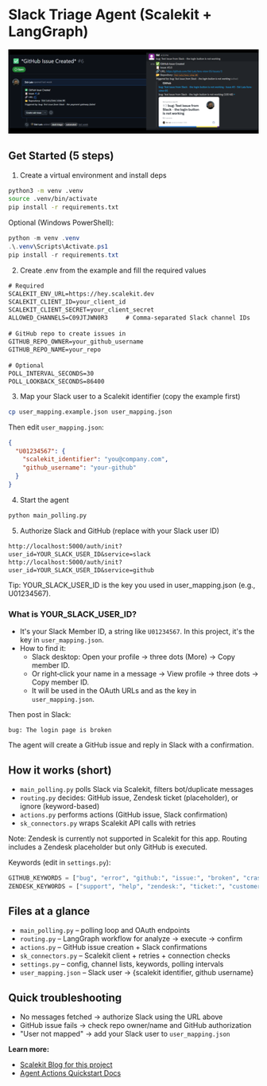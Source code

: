 # Slack Triage Agent (Scalekit + LangGraph)

![Slack Triage Agent](assets/Slack%20Triage%20Agent.png)

## Get Started (5 steps)

1. Create a virtual environment and install deps

```bash
python3 -m venv .venv
source .venv/bin/activate
pip install -r requirements.txt
```

Optional (Windows PowerShell):

```powershell
python -m venv .venv
.\.venv\Scripts\Activate.ps1
pip install -r requirements.txt
```

2. Create .env from the example and fill the required values

```env
# Required
SCALEKIT_ENV_URL=https://hey.scalekit.dev
SCALEKIT_CLIENT_ID=your_client_id
SCALEKIT_CLIENT_SECRET=your_client_secret
ALLOWED_CHANNELS=C09JTJWN0R3     # Comma-separated Slack channel IDs

# GitHub repo to create issues in
GITHUB_REPO_OWNER=your_github_username
GITHUB_REPO_NAME=your_repo

# Optional
POLL_INTERVAL_SECONDS=30
POLL_LOOKBACK_SECONDS=86400
```

3. Map your Slack user to a Scalekit identifier (copy the example first)

```bash
cp user_mapping.example.json user_mapping.json
```

Then edit `user_mapping.json`:

```json
{
  "U01234567": {
    "scalekit_identifier": "you@company.com",
    "github_username": "your-github"
  }
}
```

4. Start the agent

```bash
python main_polling.py
```

5. Authorize Slack and GitHub (replace with your Slack user ID)

```text
http://localhost:5000/auth/init?user_id=YOUR_SLACK_USER_ID&service=slack
http://localhost:5000/auth/init?user_id=YOUR_SLACK_USER_ID&service=github
```

Tip: YOUR_SLACK_USER_ID is the key you used in user_mapping.json (e.g., U01234567).

### What is YOUR_SLACK_USER_ID?

- It's your Slack Member ID, a string like `U01234567`. In this project, it's the key in `user_mapping.json`.
- How to find it:
  - Slack desktop: Open your profile → three dots (More) → Copy member ID.
  - Or right‑click your name in a message → View profile → three dots → Copy member ID.
  - It will be used in the OAuth URLs and as the key in `user_mapping.json`.

Then post in Slack:

```text
bug: The login page is broken
```

The agent will create a GitHub issue and reply in Slack with a confirmation.

## How it works (short)

- `main_polling.py` polls Slack via Scalekit, filters bot/duplicate messages
- `routing.py` decides: GitHub issue, Zendesk ticket (placeholder), or ignore (keyword-based)
- `actions.py` performs actions (GitHub issue, Slack confirmation)
- `sk_connectors.py` wraps Scalekit API calls with retries

Note: Zendesk is currently not supported in Scalekit for this app. Routing includes a Zendesk placeholder but only GitHub is executed.

Keywords (edit in `settings.py`):

```python
GITHUB_KEYWORDS = ["bug", "error", "github:", "issue:", "broken", "crash", "exception"]
ZENDESK_KEYWORDS = ["support", "help", "zendesk:", "ticket:", "customer", "billing", "question"]  # placeholder
```

## Files at a glance

- `main_polling.py` – polling loop and OAuth endpoints
- `routing.py` – LangGraph workflow for analyze → execute → confirm
- `actions.py` – GitHub issue creation + Slack confirmations
- `sk_connectors.py` – Scalekit client + retries + connection checks
- `settings.py` – config, channel lists, keywords, polling intervals
- `user_mapping.json` – Slack user → {scalekit identifier, github username}

## Quick troubleshooting

- No messages fetched → authorize Slack using the URL above
- GitHub issue fails → check repo owner/name and GitHub authorization
- "User not mapped" → add your Slack user to `user_mapping.json`

**Learn more:**

- [Scalekit Blog for this project](https://www.scalekit.com/blog)
- [Agent Actions Quickstart Docs](https://docs.scalekit.com/agent-actions/quickstart/)
